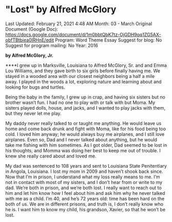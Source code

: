 # "Lost" by Alfred McGlory

Last Updated: February 21, 2021 4:48 AM
Month: 03 - March
Original Document (Google Doc): https://docs.google.com/document/d/1m0bbtQbK7tz-OjGDH9oq1ZG5AX-obfTBtbiea0lRHnE/edit
Program: Word Theme Essay
Suggest for blog: No
Suggest for program mailing: No
Year: 2016

**by Alfred McGlory, Jr.**

****I grew up in Marksville, Louisiana to Alfred McGlory, Sr. and and Emma Lou Williams, and they gave birth to six girls before finally having me. We stayed in a wooded area with our closest neighbors being a half a mile away. I played in the woods a lot, exploring nature and learning about and looking for bugs and turtles.

Being the baby in the family, I grew up in crap, and having six sisters but no brother wasn’t fun. I had no one to play with or talk with but Moma. My sisters played dolls, house, and jacks, and I wanted to play jacks with them, but they never let me play.

My daddy never really talked to or taught me anything. He would leave us home and come back drunk and fight with Moma, like for his food being too cold. I loved him anyway; he would always buy me airplanes, and I still love airplanes. Even so, Dad and I never talked about anything, but he would take me fishing with him sometimes. As I got older, Dad seemed to be lost in his thoughts, and Momma was doing her best to keep me out of trouble. I knew she really cared about and loved me.

My dad was sentenced to 108 years and sent to Louisiana State Penitentiary in Angola, Louisiana. I lost my mom in 2009 and haven’t shook back since. Now that I’m in prison, I understand what my loss really means to me. I’m not in contact with most of my sisters, and I don’t hear from or write to my dad. We’re both in prison, and we’re both lost. I really want to reach out to him and let him know how I feel about him and ask him why he never talked with me as a child. I’m 40, and he’s 72 years old: time has been hard on the both of us. We are in different prisons, and truth is, I don’t really know who he is. I want him to know my child, his grandson, Xavier, so that he won’t be lost.